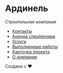 # Ардинель

_Строительная компания_

- [Контакты](https://iserejatoje.github.io/ardinel/contacts.html)
- [Аренда спецтехники](https://iserejatoje.github.io/ardinel/rent.html)
- [Услуги](https://iserejatoje.github.io/ardinel/services.html)
- [Выполненные работы](https://iserejatoje.github.io/ardinel/projects.html)
- [Карточка проекта](https://iserejatoje.github.io/ardinel/project.html)
- [О компании](https://iserejatoje.github.io/ardinel/about.html)

Создано с ❤